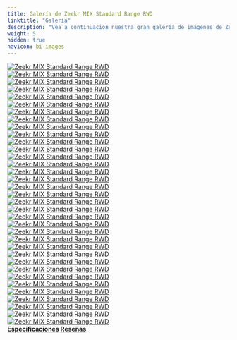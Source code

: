 ```yaml
---
title: Galería de Zeekr MIX Standard Range RWD
linktitle: "Galería"
description: "Vea a continuación nuestra gran galería de imágenes de Zeekr MIX Standard Range RWD. Haga clic en las imágenes para versiones en alta resolución."
weight: 5
hidden: true
navicon: bi-images
---
```

<!-- markdownlint-disable MD033 -->
<div class="row" id ="my-gallery">
	<div class="pswp-grid-item col-6 col-md-4">
		<a href="https://media.evkx.net/multimedia/models/zeekr/mix/mix_standard_range_rwd/camping_1.jpg"
data-pswp-src="https://media.evkx.net/multimedia/models/zeekr/mix/mix_standard_range_rwd/camping_1.jpg"
data-pswp-width="3000"
data-pswp-height="2000" 
target="_blank">
			<img src="https://media.evkx.net/multimedia/models/zeekr/mix/mix_standard_range_rwd/camping_1_xst.jpg" alt="Zeekr MIX Standard Range RWD" class="img-fluid " />
		</a>
	</div>
	<div class="pswp-grid-item col-6 col-md-4">
		<a href="https://media.evkx.net/multimedia/models/zeekr/mix/mix_standard_range_rwd/dynamic_1.jpg"
data-pswp-src="https://media.evkx.net/multimedia/models/zeekr/mix/mix_standard_range_rwd/dynamic_1.jpg"
data-pswp-width="3000"
data-pswp-height="2000" 
target="_blank">
			<img src="https://media.evkx.net/multimedia/models/zeekr/mix/mix_standard_range_rwd/dynamic_1_xst.jpg" alt="Zeekr MIX Standard Range RWD" class="img-fluid " />
		</a>
	</div>
	<div class="pswp-grid-item col-6 col-md-4">
		<a href="https://media.evkx.net/multimedia/models/zeekr/mix/mix_standard_range_rwd/dynamic_2.jpg"
data-pswp-src="https://media.evkx.net/multimedia/models/zeekr/mix/mix_standard_range_rwd/dynamic_2.jpg"
data-pswp-width="3000"
data-pswp-height="2000" 
target="_blank">
			<img src="https://media.evkx.net/multimedia/models/zeekr/mix/mix_standard_range_rwd/dynamic_2_xst.jpg" alt="Zeekr MIX Standard Range RWD" class="img-fluid " />
		</a>
	</div>
	<div class="pswp-grid-item col-6 col-md-4">
		<a href="https://media.evkx.net/multimedia/models/zeekr/mix/mix_standard_range_rwd/dynamic_3.jpg"
data-pswp-src="https://media.evkx.net/multimedia/models/zeekr/mix/mix_standard_range_rwd/dynamic_3.jpg"
data-pswp-width="3000"
data-pswp-height="1999" 
target="_blank">
			<img src="https://media.evkx.net/multimedia/models/zeekr/mix/mix_standard_range_rwd/dynamic_3_xst.jpg" alt="Zeekr MIX Standard Range RWD" class="img-fluid " />
		</a>
	</div>
	<div class="pswp-grid-item col-6 col-md-4">
		<a href="https://media.evkx.net/multimedia/models/zeekr/mix/mix_standard_range_rwd/dynamic_4.jpg"
data-pswp-src="https://media.evkx.net/multimedia/models/zeekr/mix/mix_standard_range_rwd/dynamic_4.jpg"
data-pswp-width="3000"
data-pswp-height="1999" 
target="_blank">
			<img src="https://media.evkx.net/multimedia/models/zeekr/mix/mix_standard_range_rwd/dynamic_4_xst.jpg" alt="Zeekr MIX Standard Range RWD" class="img-fluid " />
		</a>
	</div>
	<div class="pswp-grid-item col-6 col-md-4">
		<a href="https://media.evkx.net/multimedia/models/zeekr/mix/mix_standard_range_rwd/dynamic_5.jpg"
data-pswp-src="https://media.evkx.net/multimedia/models/zeekr/mix/mix_standard_range_rwd/dynamic_5.jpg"
data-pswp-width="3000"
data-pswp-height="1999" 
target="_blank">
			<img src="https://media.evkx.net/multimedia/models/zeekr/mix/mix_standard_range_rwd/dynamic_5_xst.jpg" alt="Zeekr MIX Standard Range RWD" class="img-fluid " />
		</a>
	</div>
	<div class="pswp-grid-item col-6 col-md-4">
		<a href="https://media.evkx.net/multimedia/models/zeekr/mix/mix_standard_range_rwd/exterior_1.JPG"
data-pswp-src="https://media.evkx.net/multimedia/models/zeekr/mix/mix_standard_range_rwd/exterior_1.JPG"
data-pswp-width="3000"
data-pswp-height="1999" 
target="_blank">
			<img src="https://media.evkx.net/multimedia/models/zeekr/mix/mix_standard_range_rwd/exterior_1_xst.JPG" alt="Zeekr MIX Standard Range RWD" class="img-fluid " />
		</a>
	</div>
	<div class="pswp-grid-item col-6 col-md-4">
		<a href="https://media.evkx.net/multimedia/models/zeekr/mix/mix_standard_range_rwd/exterior_10.jpg"
data-pswp-src="https://media.evkx.net/multimedia/models/zeekr/mix/mix_standard_range_rwd/exterior_10.jpg"
data-pswp-width="3000"
data-pswp-height="2000" 
target="_blank">
			<img src="https://media.evkx.net/multimedia/models/zeekr/mix/mix_standard_range_rwd/exterior_10_xst.jpg" alt="Zeekr MIX Standard Range RWD" class="img-fluid " />
		</a>
	</div>
	<div class="pswp-grid-item col-6 col-md-4">
		<a href="https://media.evkx.net/multimedia/models/zeekr/mix/mix_standard_range_rwd/exterior_11.JPG"
data-pswp-src="https://media.evkx.net/multimedia/models/zeekr/mix/mix_standard_range_rwd/exterior_11.JPG"
data-pswp-width="3000"
data-pswp-height="1687" 
target="_blank">
			<img src="https://media.evkx.net/multimedia/models/zeekr/mix/mix_standard_range_rwd/exterior_11_xst.JPG" alt="Zeekr MIX Standard Range RWD" class="img-fluid " />
		</a>
	</div>
	<div class="pswp-grid-item col-6 col-md-4">
		<a href="https://media.evkx.net/multimedia/models/zeekr/mix/mix_standard_range_rwd/exterior_12.JPG"
data-pswp-src="https://media.evkx.net/multimedia/models/zeekr/mix/mix_standard_range_rwd/exterior_12.JPG"
data-pswp-width="3000"
data-pswp-height="2000" 
target="_blank">
			<img src="https://media.evkx.net/multimedia/models/zeekr/mix/mix_standard_range_rwd/exterior_12_xst.JPG" alt="Zeekr MIX Standard Range RWD" class="img-fluid " />
		</a>
	</div>
	<div class="pswp-grid-item col-6 col-md-4">
		<a href="https://media.evkx.net/multimedia/models/zeekr/mix/mix_standard_range_rwd/exterior_13.jpg"
data-pswp-src="https://media.evkx.net/multimedia/models/zeekr/mix/mix_standard_range_rwd/exterior_13.jpg"
data-pswp-width="3000"
data-pswp-height="2000" 
target="_blank">
			<img src="https://media.evkx.net/multimedia/models/zeekr/mix/mix_standard_range_rwd/exterior_13_xst.jpg" alt="Zeekr MIX Standard Range RWD" class="img-fluid " />
		</a>
	</div>
	<div class="pswp-grid-item col-6 col-md-4">
		<a href="https://media.evkx.net/multimedia/models/zeekr/mix/mix_standard_range_rwd/exterior_2.jpg"
data-pswp-src="https://media.evkx.net/multimedia/models/zeekr/mix/mix_standard_range_rwd/exterior_2.jpg"
data-pswp-width="3000"
data-pswp-height="2000" 
target="_blank">
			<img src="https://media.evkx.net/multimedia/models/zeekr/mix/mix_standard_range_rwd/exterior_2_xst.jpg" alt="Zeekr MIX Standard Range RWD" class="img-fluid " />
		</a>
	</div>
	<div class="pswp-grid-item col-6 col-md-4">
		<a href="https://media.evkx.net/multimedia/models/zeekr/mix/mix_standard_range_rwd/exterior_3.jpg"
data-pswp-src="https://media.evkx.net/multimedia/models/zeekr/mix/mix_standard_range_rwd/exterior_3.jpg"
data-pswp-width="3000"
data-pswp-height="2000" 
target="_blank">
			<img src="https://media.evkx.net/multimedia/models/zeekr/mix/mix_standard_range_rwd/exterior_3_xst.jpg" alt="Zeekr MIX Standard Range RWD" class="img-fluid " />
		</a>
	</div>
	<div class="pswp-grid-item col-6 col-md-4">
		<a href="https://media.evkx.net/multimedia/models/zeekr/mix/mix_standard_range_rwd/exterior_4.jpg"
data-pswp-src="https://media.evkx.net/multimedia/models/zeekr/mix/mix_standard_range_rwd/exterior_4.jpg"
data-pswp-width="3000"
data-pswp-height="2000" 
target="_blank">
			<img src="https://media.evkx.net/multimedia/models/zeekr/mix/mix_standard_range_rwd/exterior_4_xst.jpg" alt="Zeekr MIX Standard Range RWD" class="img-fluid " />
		</a>
	</div>
	<div class="pswp-grid-item col-6 col-md-4">
		<a href="https://media.evkx.net/multimedia/models/zeekr/mix/mix_standard_range_rwd/exterior_5.jpg"
data-pswp-src="https://media.evkx.net/multimedia/models/zeekr/mix/mix_standard_range_rwd/exterior_5.jpg"
data-pswp-width="3000"
data-pswp-height="2000" 
target="_blank">
			<img src="https://media.evkx.net/multimedia/models/zeekr/mix/mix_standard_range_rwd/exterior_5_xst.jpg" alt="Zeekr MIX Standard Range RWD" class="img-fluid " />
		</a>
	</div>
	<div class="pswp-grid-item col-6 col-md-4">
		<a href="https://media.evkx.net/multimedia/models/zeekr/mix/mix_standard_range_rwd/exterior_6.jpg"
data-pswp-src="https://media.evkx.net/multimedia/models/zeekr/mix/mix_standard_range_rwd/exterior_6.jpg"
data-pswp-width="3000"
data-pswp-height="2250" 
target="_blank">
			<img src="https://media.evkx.net/multimedia/models/zeekr/mix/mix_standard_range_rwd/exterior_6_xst.jpg" alt="Zeekr MIX Standard Range RWD" class="img-fluid " />
		</a>
	</div>
	<div class="pswp-grid-item col-6 col-md-4">
		<a href="https://media.evkx.net/multimedia/models/zeekr/mix/mix_standard_range_rwd/exterior_7.jpg"
data-pswp-src="https://media.evkx.net/multimedia/models/zeekr/mix/mix_standard_range_rwd/exterior_7.jpg"
data-pswp-width="3000"
data-pswp-height="2000" 
target="_blank">
			<img src="https://media.evkx.net/multimedia/models/zeekr/mix/mix_standard_range_rwd/exterior_7_xst.jpg" alt="Zeekr MIX Standard Range RWD" class="img-fluid " />
		</a>
	</div>
	<div class="pswp-grid-item col-6 col-md-4">
		<a href="https://media.evkx.net/multimedia/models/zeekr/mix/mix_standard_range_rwd/exterior_8.jpg"
data-pswp-src="https://media.evkx.net/multimedia/models/zeekr/mix/mix_standard_range_rwd/exterior_8.jpg"
data-pswp-width="3000"
data-pswp-height="1999" 
target="_blank">
			<img src="https://media.evkx.net/multimedia/models/zeekr/mix/mix_standard_range_rwd/exterior_8_xst.jpg" alt="Zeekr MIX Standard Range RWD" class="img-fluid " />
		</a>
	</div>
	<div class="pswp-grid-item col-6 col-md-4">
		<a href="https://media.evkx.net/multimedia/models/zeekr/mix/mix_standard_range_rwd/exterior_9.jpg"
data-pswp-src="https://media.evkx.net/multimedia/models/zeekr/mix/mix_standard_range_rwd/exterior_9.jpg"
data-pswp-width="3000"
data-pswp-height="1999" 
target="_blank">
			<img src="https://media.evkx.net/multimedia/models/zeekr/mix/mix_standard_range_rwd/exterior_9_xst.jpg" alt="Zeekr MIX Standard Range RWD" class="img-fluid " />
		</a>
	</div>
	<div class="pswp-grid-item col-6 col-md-4">
		<a href="https://media.evkx.net/multimedia/models/zeekr/mix/mix_standard_range_rwd/firstrowseats_1.jpg"
data-pswp-src="https://media.evkx.net/multimedia/models/zeekr/mix/mix_standard_range_rwd/firstrowseats_1.jpg"
data-pswp-width="3000"
data-pswp-height="2000" 
target="_blank">
			<img src="https://media.evkx.net/multimedia/models/zeekr/mix/mix_standard_range_rwd/firstrowseats_1_xst.jpg" alt="Zeekr MIX Standard Range RWD" class="img-fluid " />
		</a>
	</div>
	<div class="pswp-grid-item col-6 col-md-4">
		<a href="https://media.evkx.net/multimedia/models/zeekr/mix/mix_standard_range_rwd/frunk_1.jpg"
data-pswp-src="https://media.evkx.net/multimedia/models/zeekr/mix/mix_standard_range_rwd/frunk_1.jpg"
data-pswp-width="3000"
data-pswp-height="1999" 
target="_blank">
			<img src="https://media.evkx.net/multimedia/models/zeekr/mix/mix_standard_range_rwd/frunk_1_xst.jpg" alt="Zeekr MIX Standard Range RWD" class="img-fluid " />
		</a>
	</div>
	<div class="pswp-grid-item col-6 col-md-4">
		<a href="https://media.evkx.net/multimedia/models/zeekr/mix/mix_standard_range_rwd/headlights_1.JPG"
data-pswp-src="https://media.evkx.net/multimedia/models/zeekr/mix/mix_standard_range_rwd/headlights_1.JPG"
data-pswp-width="3000"
data-pswp-height="1999" 
target="_blank">
			<img src="https://media.evkx.net/multimedia/models/zeekr/mix/mix_standard_range_rwd/headlights_1_xst.JPG" alt="Zeekr MIX Standard Range RWD" class="img-fluid " />
		</a>
	</div>
	<div class="pswp-grid-item col-6 col-md-4">
		<a href="https://media.evkx.net/multimedia/models/zeekr/mix/mix_standard_range_rwd/headlights_2.JPG"
data-pswp-src="https://media.evkx.net/multimedia/models/zeekr/mix/mix_standard_range_rwd/headlights_2.JPG"
data-pswp-width="3000"
data-pswp-height="1999" 
target="_blank">
			<img src="https://media.evkx.net/multimedia/models/zeekr/mix/mix_standard_range_rwd/headlights_2_xst.JPG" alt="Zeekr MIX Standard Range RWD" class="img-fluid " />
		</a>
	</div>
	<div class="pswp-grid-item col-6 col-md-4">
		<a href="https://media.evkx.net/multimedia/models/zeekr/mix/mix_standard_range_rwd/headlights_3.JPG"
data-pswp-src="https://media.evkx.net/multimedia/models/zeekr/mix/mix_standard_range_rwd/headlights_3.JPG"
data-pswp-width="3000"
data-pswp-height="1999" 
target="_blank">
			<img src="https://media.evkx.net/multimedia/models/zeekr/mix/mix_standard_range_rwd/headlights_3_xst.JPG" alt="Zeekr MIX Standard Range RWD" class="img-fluid " />
		</a>
	</div>
	<div class="pswp-grid-item col-6 col-md-4">
		<a href="https://media.evkx.net/multimedia/models/zeekr/mix/mix_standard_range_rwd/headlights_4.JPG"
data-pswp-src="https://media.evkx.net/multimedia/models/zeekr/mix/mix_standard_range_rwd/headlights_4.JPG"
data-pswp-width="3000"
data-pswp-height="1999" 
target="_blank">
			<img src="https://media.evkx.net/multimedia/models/zeekr/mix/mix_standard_range_rwd/headlights_4_xst.JPG" alt="Zeekr MIX Standard Range RWD" class="img-fluid " />
		</a>
	</div>
	<div class="pswp-grid-item col-6 col-md-4">
		<a href="https://media.evkx.net/multimedia/models/zeekr/mix/mix_standard_range_rwd/headlights_5.JPG"
data-pswp-src="https://media.evkx.net/multimedia/models/zeekr/mix/mix_standard_range_rwd/headlights_5.JPG"
data-pswp-width="3000"
data-pswp-height="1999" 
target="_blank">
			<img src="https://media.evkx.net/multimedia/models/zeekr/mix/mix_standard_range_rwd/headlights_5_xst.JPG" alt="Zeekr MIX Standard Range RWD" class="img-fluid " />
		</a>
	</div>
	<div class="pswp-grid-item col-6 col-md-4">
		<a href="https://media.evkx.net/multimedia/models/zeekr/mix/mix_standard_range_rwd/interior_1.jpg"
data-pswp-src="https://media.evkx.net/multimedia/models/zeekr/mix/mix_standard_range_rwd/interior_1.jpg"
data-pswp-width="3000"
data-pswp-height="1999" 
target="_blank">
			<img src="https://media.evkx.net/multimedia/models/zeekr/mix/mix_standard_range_rwd/interior_1_xst.jpg" alt="Zeekr MIX Standard Range RWD" class="img-fluid " />
		</a>
	</div>
	<div class="pswp-grid-item col-6 col-md-4">
		<a href="https://media.evkx.net/multimedia/models/zeekr/mix/mix_standard_range_rwd/interior_2.jpg"
data-pswp-src="https://media.evkx.net/multimedia/models/zeekr/mix/mix_standard_range_rwd/interior_2.jpg"
data-pswp-width="3000"
data-pswp-height="1999" 
target="_blank">
			<img src="https://media.evkx.net/multimedia/models/zeekr/mix/mix_standard_range_rwd/interior_2_xst.jpg" alt="Zeekr MIX Standard Range RWD" class="img-fluid " />
		</a>
	</div>
	<div class="pswp-grid-item col-6 col-md-4">
		<a href="https://media.evkx.net/multimedia/models/zeekr/mix/mix_standard_range_rwd/interior_3.jpg"
data-pswp-src="https://media.evkx.net/multimedia/models/zeekr/mix/mix_standard_range_rwd/interior_3.jpg"
data-pswp-width="3000"
data-pswp-height="2000" 
target="_blank">
			<img src="https://media.evkx.net/multimedia/models/zeekr/mix/mix_standard_range_rwd/interior_3_xst.jpg" alt="Zeekr MIX Standard Range RWD" class="img-fluid " />
		</a>
	</div>
	<div class="pswp-grid-item col-6 col-md-4">
		<a href="https://media.evkx.net/multimedia/models/zeekr/mix/mix_standard_range_rwd/interior_4.jpg"
data-pswp-src="https://media.evkx.net/multimedia/models/zeekr/mix/mix_standard_range_rwd/interior_4.jpg"
data-pswp-width="3000"
data-pswp-height="2000" 
target="_blank">
			<img src="https://media.evkx.net/multimedia/models/zeekr/mix/mix_standard_range_rwd/interior_4_xst.jpg" alt="Zeekr MIX Standard Range RWD" class="img-fluid " />
		</a>
	</div>
	<div class="pswp-grid-item col-6 col-md-4">
		<a href="https://media.evkx.net/multimedia/models/zeekr/mix/mix_standard_range_rwd/main_1.jpg"
data-pswp-src="https://media.evkx.net/multimedia/models/zeekr/mix/mix_standard_range_rwd/main_1.jpg"
data-pswp-width="3000"
data-pswp-height="1999" 
target="_blank">
			<img src="https://media.evkx.net/multimedia/models/zeekr/mix/mix_standard_range_rwd/main_1_xst.jpg" alt="Zeekr MIX Standard Range RWD" class="img-fluid " />
		</a>
	</div>
	<div class="pswp-grid-item col-6 col-md-4">
		<a href="https://media.evkx.net/multimedia/models/zeekr/mix/mix_standard_range_rwd/rearlights_1.JPG"
data-pswp-src="https://media.evkx.net/multimedia/models/zeekr/mix/mix_standard_range_rwd/rearlights_1.JPG"
data-pswp-width="3000"
data-pswp-height="1999" 
target="_blank">
			<img src="https://media.evkx.net/multimedia/models/zeekr/mix/mix_standard_range_rwd/rearlights_1_xst.JPG" alt="Zeekr MIX Standard Range RWD" class="img-fluid " />
		</a>
	</div>
	<div class="pswp-grid-item col-6 col-md-4">
		<a href="https://media.evkx.net/multimedia/models/zeekr/mix/mix_standard_range_rwd/rearlights_2.JPG"
data-pswp-src="https://media.evkx.net/multimedia/models/zeekr/mix/mix_standard_range_rwd/rearlights_2.JPG"
data-pswp-width="3000"
data-pswp-height="1999" 
target="_blank">
			<img src="https://media.evkx.net/multimedia/models/zeekr/mix/mix_standard_range_rwd/rearlights_2_xst.JPG" alt="Zeekr MIX Standard Range RWD" class="img-fluid " />
		</a>
	</div>
	<div class="pswp-grid-item col-6 col-md-4">
		<a href="https://media.evkx.net/multimedia/models/zeekr/mix/mix_standard_range_rwd/roof_1.jpg"
data-pswp-src="https://media.evkx.net/multimedia/models/zeekr/mix/mix_standard_range_rwd/roof_1.jpg"
data-pswp-width="3000"
data-pswp-height="1687" 
target="_blank">
			<img src="https://media.evkx.net/multimedia/models/zeekr/mix/mix_standard_range_rwd/roof_1_xst.jpg" alt="Zeekr MIX Standard Range RWD" class="img-fluid " />
		</a>
	</div>
	<div class="pswp-grid-item col-6 col-md-4">
		<a href="https://media.evkx.net/multimedia/models/zeekr/mix/mix_standard_range_rwd/secondrowseats_1.jpg"
data-pswp-src="https://media.evkx.net/multimedia/models/zeekr/mix/mix_standard_range_rwd/secondrowseats_1.jpg"
data-pswp-width="3000"
data-pswp-height="2000" 
target="_blank">
			<img src="https://media.evkx.net/multimedia/models/zeekr/mix/mix_standard_range_rwd/secondrowseats_1_xst.jpg" alt="Zeekr MIX Standard Range RWD" class="img-fluid " />
		</a>
	</div>
</div>
<script type="module">
  import PhotoSwipeLightbox from '/js/photoswipe-lightbox.esm.js';
    const lightbox = new PhotoSwipeLightbox({
       gallery: '#my-gallery',
        children: 'a',
        pswpModule: () => import('/js/photoswipe.esm.js')
    });
lightbox.init();
</script>
<div class="mt-3 mb-3">
<a href="../specifications/" class="text-decoration-none text-black">
<strong><i class="bi-arrow-left"></i> Especificaciones </strong>
</a>
<a href="../reviews/" class="text-decoration-none text-black float-end">
<strong>Reseñas <i class="bi-arrow-right"></i></strong>
</a>
</div>

